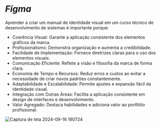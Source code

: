 # *Figma*

Aprender a criar um manual de identidade visual em um curso técnico de desenvolvimento de sistemas é importante porque:

- Coerência Visual: Garante a aplicação consistente dos elementos gráficos da marca.
- Profissionalismo: Demonstra organização e aumenta a credibilidade.
- Facilidade de Implementação: Fornece diretrizes claras para o uso dos elementos visuais.
- Comunicação Eficiente: Reflete a visão e filosofia da marca de forma clara.
- Economia de Tempo e Recursos: Reduz erros e custos ao evitar a necessidade de criar novos padrões constantemente.
- Adaptabilidade e Escalabilidade: Permite ajustes e expansão fácil da identidade visual.
- Integração com Outras Áreas: Facilita a aplicação consistente em design de interfaces e desenvolvimento.
- Valor Agregado: Destaca habilidades e adiciona valor ao portfólio profissional.

![Captura de tela 2024-09-16 160724](https://github.com/user-attachments/assets/6aab1f41-7c69-4d15-aeb6-05c70b845ed2)
